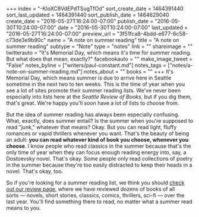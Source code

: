 +++
index = "-KIoXC8VdEPdTSugTfOd"
sort_create_date = 1464391440
sort_last_updated = 1464391440
sort_publish_date = 1464629040
create_date = "2016-05-27T16:24:00-07:00"
publish_date = "2016-05-30T10:24:00-07:00"
date = "2016-05-30T10:24:00-07:00"
last_updated = "2016-05-27T16:24:00-07:00"
preview_url = "3f51fca8-4bdd-e677-6c58-c73de3e9b90c"
name = "A note on summer reading"
title = "A note on summer reading"
subtype = "Note"
type = "notes"
link = ""
shareimage = ""
twitterauto = "It's Memorial Day, which means it's time for summer reading. But what does that mean, exactly?"
facebookauto = ""
make_image_tweet = "False"
notes_byline = ["writers/paul-constant.md"]
notes_tags = ["notes/a-note-on-summer-reading.md"]
notes_about = ""
books = ""
+++
It's Memorial Day, which means summer is due to arrive here in Seattle sometime in the next two to ten weeks. This is the time of year when you see a lot of sites promote their summer reading lists. We've never been especially into lists here at the *Seattle Review of Books*, but if you dig them, that's great. We're happy you'll soon have a lot of lists to choose from.

But the idea of summer reading has always been especially confusing. What, exactly, does summer entail? Is the summer when you're supposed to read "junk," whatever that means? Okay. But you can read light, fluffy romances or vapid thrillers whenever you want. That's the beauty of being an adult: **you can read whatever kind of book you choose, whenever you choose**. I know people who read classics in the summer because that's the only time of year when they can focus enough reading energy into, say, a Dostoevsky novel. That's okay. Some people only read collections of poetry in the summer because they're too easily distracted to keep their heads in a novel. That's okay, too.

So if you're looking for a summer reading list, we think you should [check out our review page](http://seattlereviewofbooks.com/reviews/), where we have reviewed dozens of books of all sorts — novels, short stories, classics, comics, thrillers, sci-fi — over the last year. You'll find something there to read, no matter what a summer read means to you.
